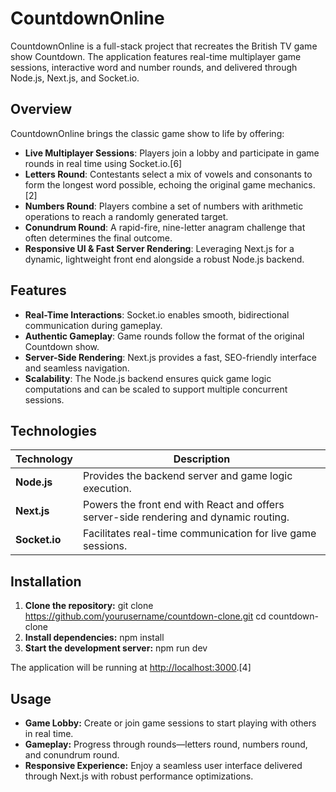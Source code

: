 # CountdownOnline

CountdownOnline is a full-stack project that recreates the British TV game show Countdown. The application features real-time multiplayer game sessions, interactive word and number rounds, and delivered through Node.js, Next.js, and Socket.io.

## Overview

CountdownOnline brings the classic game show to life by offering:
- **Live Multiplayer Sessions**: Players join a lobby and participate in game rounds in real time using Socket.io.[6]
- **Letters Round**: Contestants select a mix of vowels and consonants to form the longest word possible, echoing the original game mechanics.[2]
- **Numbers Round**: Players combine a set of numbers with arithmetic operations to reach a randomly generated target.
- **Conundrum Round**: A rapid-fire, nine-letter anagram challenge that often determines the final outcome.
- **Responsive UI & Fast Server Rendering**: Leveraging Next.js for a dynamic, lightweight front end alongside a robust Node.js backend.

## Features

- **Real-Time Interactions**: Socket.io enables smooth, bidirectional communication during gameplay.
- **Authentic Gameplay**: Game rounds follow the format of the original Countdown show.
- **Server-Side Rendering**: Next.js provides a fast, SEO-friendly interface and seamless navigation.
- **Scalability**: The Node.js backend ensures quick game logic computations and can be scaled to support multiple concurrent sessions.

## Technologies

| Technology   | Description                                                                         |
| ------------ | ----------------------------------------------------------------------------------- |
| **Node.js**  | Provides the backend server and game logic execution.                              |
| **Next.js**  | Powers the front end with React and offers server-side rendering and dynamic routing.|
| **Socket.io**| Facilitates real-time communication for live game sessions.                         |

## Installation

1. **Clone the repository:**
git clone https://github.com/yourusername/countdown-clone.git
cd countdown-clone
2. **Install dependencies:**
npm install
3. **Start the development server:**
npm run dev

The application will be running at [http://localhost:3000](http://localhost:3000).[4]

## Usage

- **Game Lobby:** Create or join game sessions to start playing with others in real time.
- **Gameplay:** Progress through rounds—letters round, numbers round, and conundrum round.
- **Responsive Experience:** Enjoy a seamless user interface delivered through Next.js with robust performance optimizations.

